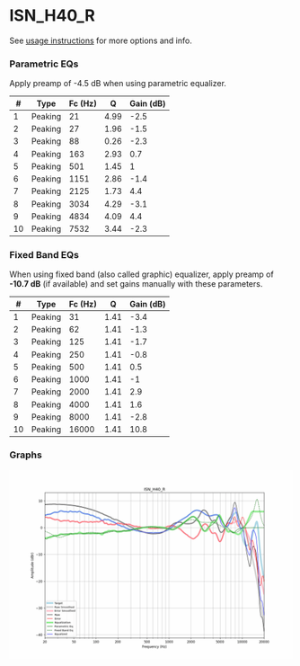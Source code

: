 # ISN_H40_R
See [usage instructions](https://github.com/jaakkopasanen/AutoEq#usage) for more options and info.

### Parametric EQs
Apply preamp of -4.5 dB when using parametric equalizer.

|   # | Type    |   Fc (Hz) |    Q |   Gain (dB) |
|-----|---------|-----------|------|-------------|
|   1 | Peaking |        21 | 4.99 |        -2.5 |
|   2 | Peaking |        27 | 1.96 |        -1.5 |
|   3 | Peaking |        88 | 0.26 |        -2.3 |
|   4 | Peaking |       163 | 2.93 |         0.7 |
|   5 | Peaking |       501 | 1.45 |         1   |
|   6 | Peaking |      1151 | 2.86 |        -1.4 |
|   7 | Peaking |      2125 | 1.73 |         4.4 |
|   8 | Peaking |      3034 | 4.29 |        -3.1 |
|   9 | Peaking |      4834 | 4.09 |         4.4 |
|  10 | Peaking |      7532 | 3.44 |        -2.3 |

### Fixed Band EQs
When using fixed band (also called graphic) equalizer, apply preamp of **-10.7 dB** (if available) and set gains manually with these parameters.

|   # | Type    |   Fc (Hz) |    Q |   Gain (dB) |
|-----|---------|-----------|------|-------------|
|   1 | Peaking |        31 | 1.41 |        -3.4 |
|   2 | Peaking |        62 | 1.41 |        -1.3 |
|   3 | Peaking |       125 | 1.41 |        -1.7 |
|   4 | Peaking |       250 | 1.41 |        -0.8 |
|   5 | Peaking |       500 | 1.41 |         0.5 |
|   6 | Peaking |      1000 | 1.41 |        -1   |
|   7 | Peaking |      2000 | 1.41 |         2.9 |
|   8 | Peaking |      4000 | 1.41 |         1.6 |
|   9 | Peaking |      8000 | 1.41 |        -2.8 |
|  10 | Peaking |     16000 | 1.41 |        10.8 |

### Graphs
![](./ISN_H40_R.png)
